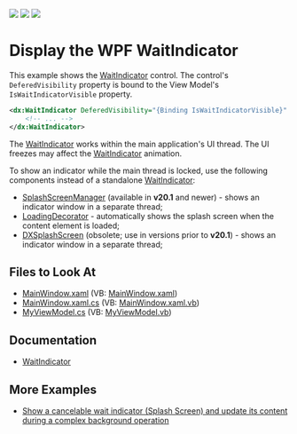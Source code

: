<!-- default badges list -->
![](https://img.shields.io/endpoint?url=https://codecentral.devexpress.com/api/v1/VersionRange/128641746/22.2.2%2B)
[![](https://img.shields.io/badge/Open_in_DevExpress_Support_Center-FF7200?style=flat-square&logo=DevExpress&logoColor=white)](https://supportcenter.devexpress.com/ticket/details/T604381)
[![](https://img.shields.io/badge/📖_How_to_use_DevExpress_Examples-e9f6fc?style=flat-square)](https://docs.devexpress.com/GeneralInformation/403183)
<!-- default badges end -->

# Display the WPF WaitIndicator

This example shows the [WaitIndicator](https://docs.devexpress.com/WPF/114373/controls-and-libraries/windows-and-utility-controls/wait-indicator) control. The control's `DeferedVisibility` property is bound to the View Model's `IsWaitIndicatorVisible` property.

```xml
<dx:WaitIndicator DeferedVisibility="{Binding IsWaitIndicatorVisible}" Content="{Binding WaitIndicatorText}">
    <!-- ... -->
</dx:WaitIndicator>
```

The [WaitIndicator](https://docs.devexpress.com/WPF/114373/controls-and-libraries/windows-and-utility-controls/wait-indicator) works within the main application's UI thread. The UI freezes may affect the [WaitIndicator](https://docs.devexpress.com/WPF/114373/controls-and-libraries/windows-and-utility-controls/wait-indicator) animation.

To show an indicator while the main thread is locked, use the following components instead of a standalone [WaitIndicator](https://docs.devexpress.com/WPF/114373/controls-and-libraries/windows-and-utility-controls/wait-indicator):
* [SplashScreenManager](https://docs.devexpress.com/WPF/401685/controls-and-libraries/windows-and-utility-controls/splash-screen-manager) (available in **v20.1** and newer) - shows an indicator window in a separate thread;
* [LoadingDecorator](https://github.com/DevExpress-Examples/how-to-add-wait-indicator-to-your-application-t604381) - automatically shows the splash screen when the content element is loaded;
* [DXSplashScreen](https://docs.devexpress.com/WPF/9949/controls-and-libraries/windows-and-utility-controls/dxsplashscreen) (obsolete; use in versions prior to **v20.1**) - shows an indicator window in a separate thread;

<!-- default file list -->
## Files to Look At

* [MainWindow.xaml](./CS/T442248dx/MainWindow.xaml) (VB: [MainWindow.xaml](./VB/T442248dx/MainWindow.xaml))
* [MainWindow.xaml.cs](./CS/T442248dx/MainWindow.xaml.cs) (VB: [MainWindow.xaml.vb](./VB/T442248dx/MainWindow.xaml.vb))
* [MyViewModel.cs](./CS/T442248dx/MyClasses/MyViewModel.cs) (VB: [MyViewModel.vb](./VB/T442248dx/MyClasses/MyViewModel.vb))
<!-- default file list end -->

## Documentation

* [WaitIndicator](https://docs.devexpress.com/WPF/114373/controls-and-libraries/windows-and-utility-controls/wait-indicator)

## More Examples
* [Show a cancelable wait indicator (Splash Screen) and update its content during a complex background operation](https://github.com/DevExpress-Examples/How-to-show-a-cancelable-Splash-Screen-and-update-its-content-during-a-complex-background-operation)
